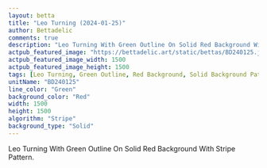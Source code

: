 ```yaml
---
layout: betta
title: "Leo Turning (2024-01-25)"
author: Bettadelic
comments: true
description: "Leo Turning With Green Outline On Solid Red Background With Stripe Pattern."
actpub_featured_image: "https://bettadelic.art/static/bettas/BD240125.jpg"
actpub_featured_image_width: 1500
actpub_featured_image_height: 1500
tags: [Leo Turning, Green Outline, Red Background, Solid Background Pattern, Stripe Pattern, January 2024]
unitName: "BD240125"
line_color: "Green"
background_color: "Red"
width: 1500
height: 1500
algorithm: "Stripe"
background_type: "Solid"
---
```


Leo Turning With Green Outline On Solid Red Background With Stripe Pattern.
